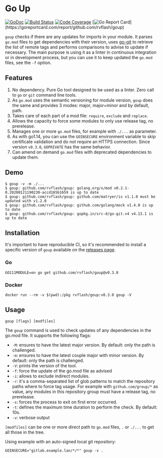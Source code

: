 # Go Up

[![GoDoc](https://godoc.org/github.com/rvflash/goup?status.svg)](https://godoc.org/github.com/rvflash/goup)
[![Build Status](https://img.shields.io/travis/rvflash/goup.svg)](https://travis-ci.org/rvflash/goup)
[![Code Coverage](https://img.shields.io/codecov/c/github/rvflash/goup.svg)](http://codecov.io/github/rvflash/goup?branch=master)
[![Go Report Card](https://goreportcard.com/badge/github.com/rvflash/goup?)](https://goreportcard.com/report/github.com/rvflash/goup)


`goup` checks if there are any updates for imports in your module.
It parses `go.mod` files to get dependencies with their version, uses [go-git](https://github.com/src-d/go-git) 
to retrieve the list of remote tags and performs comparisons to advise to update if necessary.
The main purpose is using it as a linter in continuous integration or in development process,
but you can use it to keep updated the `go.mod` files, see the `-f` option.

## Features

1. No dependency. Pure Go tool designed to be used as a linter. Zero call to `go` or `git` command line tools.
1. As `go.mod` uses the semantic versioning for module version, `goup` does the same and provides 3 modes: major, 
major+minor and by default, path. 
1. Takes care of each part of a mod file: `require`, `exclude` and `replace`.
1. Allows the capacity to force some modules to only use release tag, no prerelease.
1. Manages one or more `go.mod` files, for example with `./...` as parameter. 
1. As with go1.14, you can use the `GOINSECURE` environment variable to skip certificate validation and do
not require an HTTPS connection. Since version `v0.3.0`, `GOPRIVATE` has the same behavior. 
1. Can amend on demand `go.mod` files with deprecated dependencies to update them.

## Demo

```shell script
$ goup -v -m ./...
$ goup: github.com/rvflash/goup: golang.org/x/mod v0.2.1-0.20200121190230-accd165b1659 is up to date
$ goup: github.com/rvflash/goup: github.com/matryer/is v1.1.0 must be updated with v1.2.0
$ goup: github.com/rvflash/goup: github.com/golang/mock v1.4.0 is up to date
$ goup: github.com/rvflash/goup: gopkg.in/src-d/go-git.v4 v4.13.1 is up to date
```

## Installation

It's important to have reproducible CI, so it's recommended to install a specific version of `goup` available
on the [releases page](https://github.com/rvflash/goup/releases).


### Go

```shell script
GO111MODULE=on go get github.com/rvflash/goup@v0.3.0
```

### Docker

```shell script1
docker run --rm -v $(pwd):/pkg rvflash/goup:v0.3.0 goup -V
```

## Usage

```shell script
goup [flags] [modfiles]
```

The `goup` command is used to check updates of any dependencies in the go.mod file.
It supports the following flags:

* `-M`: ensures to have the latest major version. By default: only the path is challenged.
* `-m`: ensures to have the latest couple major with minor version. By default: only the path is challenged.
* `-V`: prints the version of the tool.
* `-f`: force the update of the go.mod file as advised
* `-i`: allows to exclude indirect modules.
* `-r`: it's a comma-separated list of glob patterns to match the repository paths where to force tag usage.
For example with `github.com/group/*` as value, any modules in this repository group must have a release tag,
no prerelease. 
* `-s`: forces the process to exit on first error occurred.
* `-t`: defines the maximum time duration to perform the check. By default: 10s. 
* `-v`: verbose output

`[modfiles]` can be one or more direct path to `go.mod` files, `.` or `./...` to get all those in the tree.

Using example with an auto-signed local git repository:

```shell script
GOINSECURE="gitlab.example.lan/*/*" goup -v .
```
